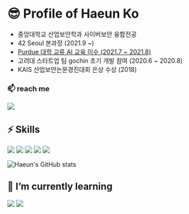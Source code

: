 # 😎 Profile of Haeun Ko

- 중앙대학교 산업보안학과 사이버보안 융합전공
- 42 Seoul 본과정 (2021.9 ~)
- <a href="https://github.com/hekoh99/UAV">Purdue 대학 교류 AI 교육 이수 (2021.7 ~ 2021.8) </a>
- 고려대 스타트업 팀 gochin 초기 개발 참여 (2020.6 ~ 2020.8)
- KAIS 산업보안논문경진대회 은상 수상 (2018)

### 📫 reach me
<img src="https://img.shields.io/badge/haeun.ko99@gmail.com-EA4335?style=flat&logo=Gmail&logoColor=white"/> 


## ⚡ Skills

<img src="https://img.shields.io/badge/42Seoul-000000?style=for-the-badge&logo=42&logoColor=white"/> <img src="https://img.shields.io/badge/React-61DAFB?style=for-the-badge&logo=React&logoColor=white"/> <img src="https://img.shields.io/badge/NodeJs-339933?style=for-the-badge&logo=Node.js&logoColor=white"/> <img src="https://img.shields.io/badge/javascript-F7DF1E?style=for-the-badge&logo=JavaScript&logoColor=white"/> <img src="https://img.shields.io/badge/Express-000000?style=for-the-badge&logo=Express&logoColor=white"/> 


![Haeun's GitHub stats](https://github-readme-stats.vercel.app/api?username=hekoh99&show_icons=true&theme=radical)


## 🌱 I’m currently learning
<img src="https://img.shields.io/badge/NestJs-E0234E?style=for-the-badge&logo=NestJs&logoColor=white"/> <img src="https://img.shields.io/badge/Swift-F05138?style=for-the-badge&logo=Swift&logoColor=white"/>
